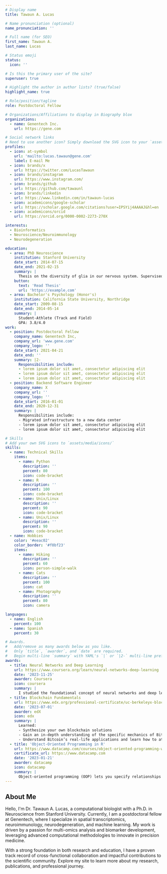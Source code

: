 ```yaml
---
# Display name
title: Tawaun A. Lucas

# Name pronunciation (optional)
name_pronunciation: ''

# Full name (for SEO)
first_name: Tawaun A.
last_name: Lucas

# Status emoji
status:
  icon: ''

# Is this the primary user of the site?
superuser: true

# Highlight the author in author lists? (true/false)
highlight_name: true

# Role/position/tagline
role: Postdoctoral Fellow

# Organizations/Affiliations to display in Biography blox
organizations:
  - name: Genentech Inc.
    url: https://gene.com

# Social network links
# Need to use another icon? Simply download the SVG icon to your `assets/media/icons/` folder.
profiles:
  - icon: at-symbol
    url: 'mailto:lucas.tawaun@gene.com'
    label: E-mail Me
  - icon: brands/x
    url: https://twitter.com/LucasTawaun
  - icon: brands/instagram
    url: https://www.instagram.com/
  - icon: brands/github
    url: https://github.com/tawaunl
  - icon: brands/linkedin
    url: https://www.linkedin.com/in/tawaun-lucas
  - icon: academicons/google-scholar
    url: https://scholar.google.com/citations?user=IPSYij4AAAAJ&hl=en
  - icon: academicons/orcid
    url: https://orcid.org/0000-0002-2273-270X

interests:
  - Bioinformatics
  - Neuroscience/Neuroimmunology
  - Neurodegeneration

education:
  - area: PhD Neuroscience
    institution: Stanford University
    date_start: 2014-07-15
    date_end: 2021-02-15
    summary: |
      Thesis on the diversity of glia in our nervous system. Supervised by [Marion Buckwalter](https://med.stanford.edu/profiles/marion-buckwalter). 
    button:
      text: 'Read Thesis'
      url: 'https://example.com'
  - area: Bachelor's Psychology (Honor's)
    institution: California State University, Northridge
    date_start: 2009-08-15
    date_end: 2014-05-14
    summary: |
      Student-Athlete (Track and Field)
      GPA: 3.8/4.0
work:
  - position: Postdoctoral Fellow
    company_name: Genentech Inc,
    company_url: 'www.gene.com'
    company_logo: ''
    date_start: 2021-04-21
    date_end: ''
    summary: |2-
      Responsibilities include:
      - lorem ipsum dolor sit amet, consectetur adipiscing elit
      - lorem ipsum dolor sit amet, consectetur adipiscing elit
      - lorem ipsum dolor sit amet, consectetur adipiscing elit
  - position: Backend Software Engineer
    company_name: X
    company_url: ''
    company_logo: ''
    date_start: 2016-01-01
    date_end: 2020-12-31
    summary: |
      Responsibilities include:
      - Migrated infrastructure to a new data center
      - lorem ipsum dolor sit amet, consectetur adipiscing elit
      - lorem ipsum dolor sit amet, consectetur adipiscing elit

# Skills
# Add your own SVG icons to `assets/media/icons/`
skills:
  - name: Technical Skills
    items:
      - name: Python
        description: ''
        percent: 80
        icon: code-bracket
      - name: R
        description: ''
        percent: 100
        icon: code-bracket
      - name: Unix/Linux
        description: ''
        percent: 90
        icon: code-bracket
      - name: Unix/Linux
        description: ''
        percent: 90
        icon: code-bracket
  - name: Hobbies
    color: '#eeac02'
    color_border: '#f0bf23'
    items:
      - name: Hiking
        description: ''
        percent: 60
        icon: person-simple-walk
      - name: Cats
        description: ''
        percent: 100
        icon: cat
      - name: Photography
        description: ''
        percent: 80
        icon: camera

languages:
  - name: English
    percent: 100
  - name: Spanish
    percent: 30

# Awards.
#   Add/remove as many awards below as you like.
#   Only `title`, `awarder`, and `date` are required.
#   Begin multi-line `summary` with YAML's `|` or `|2-` multi-line prefix and indent 2 spaces below.
awards:
  - title: Neural Networks and Deep Learning
    url: https://www.coursera.org/learn/neural-networks-deep-learning
    date: '2023-11-25'
    awarder: Coursera
    icon: coursera
    summary: |
      I studied the foundational concept of neural networks and deep learning. By the end, I was familiar with the significant technological trends driving the rise of deep learning; build, train, and apply fully connected deep neural networks; implement efficient (vectorized) neural networks; identify key parameters in a neural network’s architecture; and apply deep learning to your own applications.
  - title: Blockchain Fundamentals
    url: https://www.edx.org/professional-certificate/uc-berkeleyx-blockchain-fundamentals
    date: '2023-07-01'
    awarder: edX
    icon: edx
    summary: |
      Learned:
      - Synthesize your own blockchain solutions
      - Gain an in-depth understanding of the specific mechanics of Bitcoin
      - Understand Bitcoin’s real-life applications and learn how to attack and destroy Bitcoin, Ethereum, smart contracts and Dapps, and alternatives to Bitcoin’s Proof-of-Work consensus algorithm
  - title: 'Object-Oriented Programming in R'
    url: https://www.datacamp.com/courses/object-oriented-programming-with-s3-and-r6-in-r
    certificate_url: https://www.datacamp.com
    date: '2023-01-21'
    awarder: datacamp
    icon: datacamp
    summary: |
      Object-oriented programming (OOP) lets you specify relationships between functions and the objects that they can act on, helping you manage complexity in your code. This is an intermediate level course, providing an introduction to OOP, using the S3 and R6 systems. S3 is a great day-to-day R programming tool that simplifies some of the functions that you write. R6 is especially useful for industry-specific analyses, working with web APIs, and building GUIs.
---
```


## About Me

Hello, I'm Dr. Tawaun A. Lucas, a computational biologist with a Ph.D. in Neuroscience from Stanford University. Currently, I am a postdoctoral fellow at Genentech, where I specialize in spatial transcriptomics, neuroimmunology, neurodegeneration, and machine learning. My work is driven by a passion for multi-omics analysis and biomarker development, leveraging advanced computational methodologies to innovate in precision medicine.

With a strong foundation in both research and education, I have a proven track record of cross-functional collaboration and impactful contributions to the scientific community. Explore my site to learn more about my research, publications, and professional journey.
